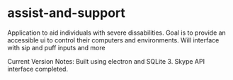 # assist-and-support
 Application to aid individuals with severe dissabilities. Goal is to provide an accessible ui to control their computers and environments. Will interface with sip and puff inputs and more
 
 Current Version Notes:
 Built using electron and SQLite 3.
 Skype API interface completed.
